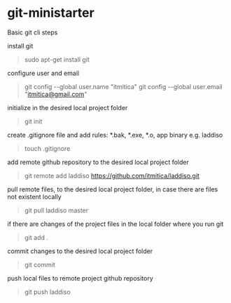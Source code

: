 # git-ministarter
Basic git cli steps

install git
> sudo apt-get install git


configure user and email
> git config --global user.name "itmitica"
> git config --global user.email "itmitica@gmail.com"


initialize in the desired local project folder
> git init

create .gitignore file and add rules: *.bak, *.exe, *.o, app binary e.g. laddiso
> touch .gitignore

add remote github repository to the desired local project folder
> git remote add laddiso https://github.com/itmitica/laddiso.git


pull remote files, to the desired local project folder,
in case there are files not existent locally
> git pull laddiso master


if there are changes of the project files in the local folder where you run git
> git add .


commit changes to the desired local project folder
> git commit


push local files to remote project github repository
> git push laddiso


